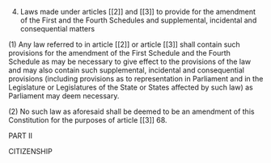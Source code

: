 4. Laws made under articles [[2]] and [[3]]  to provide for the amendment of the First and the Fourth Schedules and supplemental, incidental and consequential matters

(1) Any law referred to in article [[2]]  or article [[3]]  shall contain such provisions for the amendment of the First Schedule and the Fourth Schedule as may be necessary to give effect to the provisions of the law and may also contain such supplemental, incidental and consequential provisions (including provisions as to representation in Parliament and in the Legislature or Legislatures of the State or States affected by such law) as Parliament may deem necessary.

(2) No such law as aforesaid shall be deemed to be an amendment of this Constitution for the purposes of article [[3]] 68.

PART II

CITIZENSHIP

 

